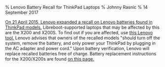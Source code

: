 % Lenovo Battery Recall for ThinkPad Laptops
% Johnny Rasnic
% 14 September 2017

[On 21 April 2015, Lenovo expanded a recall on Lenovo batteries found in ThinkPad models.](https://pcsupport.lenovo.com/cr/en/solutions/hf004122) 
Libreboot-supported laptops that may be affected by this are the X200 and X200S. 
To find out if you are affected, use [this Lenovo tool.](https://lenovobattery2014.orderz.com/) 
Lenovo advises that owners of the recalled models "should turn off the system, remove the battery, 
and only power your ThinkPad by plugging in the AC adapter and power cord." 
Upon battery verification, Lenovo will replace recalled batteries free of charge. 
Battery replacement instructions for the X200/X200s are found [on this page.](https://pcsupport.lenovo.com/cr/en/parts/pd003507/)

